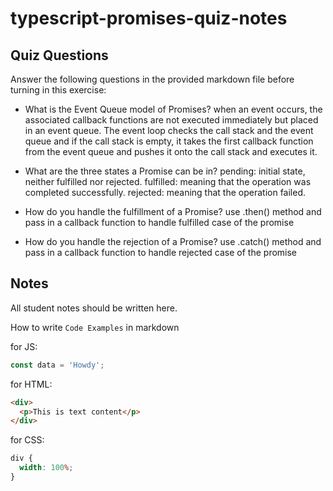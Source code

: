 # typescript-promises-quiz-notes

## Quiz Questions

Answer the following questions in the provided markdown file before turning in this exercise:

- What is the Event Queue model of Promises?
  when an event occurs, the associated callback functions are not executed immediately but placed in an event queue.
  The event loop checks the call stack and the event queue and if the call stack is empty, it takes the first callback function from the event queue and pushes it onto the call stack and executes it.

- What are the three states a Promise can be in?
  pending: initial state, neither fulfilled nor rejected.
  fulfilled: meaning that the operation was completed successfully.
  rejected: meaning that the operation failed.

- How do you handle the fulfillment of a Promise?
  use .then() method and pass in a callback function to handle fulfilled case of the promise

- How do you handle the rejection of a Promise?
  use .catch() method and pass in a callback function to handle rejected case of the promise

## Notes

All student notes should be written here.

How to write `Code Examples` in markdown

for JS:

```javascript
const data = 'Howdy';
```

for HTML:

```html
<div>
  <p>This is text content</p>
</div>
```

for CSS:

```css
div {
  width: 100%;
}
```
